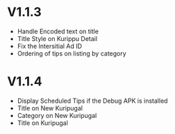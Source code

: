 
# V1.1.3
 
* Handle Encoded text on title
* Title Style on Kurippu Detail
* Fix the Intersitial Ad ID
* Ordering of tips on listing by category
 

# V1.1.4
 
* Display Scheduled Tips if the Debug APK is installed
* Title on New Kuripugal
* Category on New Kuripugal
* Title on Kuripugal
 
 
